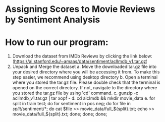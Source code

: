 # Assigning Scores to Movie Reviews by Sentiment Analysis

# How to run our program:

1. Download the dataset from IMDb Reviews by clicking the link below: 
    (https://ai.stanford.edu/~amaas/data/sentiment/aclImdb_v1.tar.gz) 
2. Unpack and Merge the dataset
    a. Move the downloaded tar.gz file into your desired directory where you will be accessing it from. To make this step easier, we recommend using desktop directory
    b. Open a terminal where you stored the tar.gz file. Please double check that the terminal is opened on the correct directory. If not, navigate to the directory              where you stored the tar.gz file by using 'cd' command. 
    c. gunzip -c aclImdb_v1.tar.gz | tar xopf -
    d. cd alcImdb && mkdir movie_data
    e. for split in train test; do for sentiment in pos neg; do for file in $split/$sentiment/*; do cat $file >> movie_data/full_${split}.txt; echo >>                             movie_data/full_${split}.txt; done; done; done;
